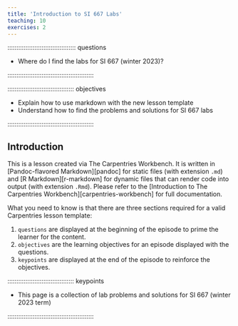 ```yaml
---
title: 'Introduction to SI 667 Labs'
teaching: 10
exercises: 2
---
```


:::::::::::::::::::::::::::::::::::::: questions 

- Where do I find the labs for SI 667 (winter 2023)?

::::::::::::::::::::::::::::::::::::::::::::::::

::::::::::::::::::::::::::::::::::::: objectives

- Explain how to use markdown with the new lesson template
- Understand how to find the problems and solutions for SI 667 labs

::::::::::::::::::::::::::::::::::::::::::::::::

## Introduction

This is a lesson created via The Carpentries Workbench. It is written in
[Pandoc-flavored Markdown][pandoc] for static files (with extension `.md`) and
[R Markdown][r-markdown] for dynamic files that can render code into output
(with extension `.Rmd`). Please refer to the [Introduction to The Carpentries
Workbench][carpentries-workbench] for full documentation.

What you need to know is that there are three sections required for a valid
Carpentries lesson template:

 1. `questions` are displayed at the beginning of the episode to prime the
    learner for the content.
 2. `objectives` are the learning objectives for an episode displayed with
    the questions.
 3. `keypoints` are displayed at the end of the episode to reinforce the
    objectives.


::::::::::::::::::::::::::::::::::::: keypoints 

- This page is a collection of lab problems and solutions for SI 667 (winter 2023 term)

::::::::::::::::::::::::::::::::::::::::::::::::
